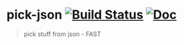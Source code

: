 pick-json [![Build Status][semaphoreci-img]][semaphoreci-url] [![Doc][godoc-img]][godoc-url]
==========
> pick stuff from json - FAST

[godoc-img]: https://img.shields.io/badge/godoc-Reference-brightgreen.svg?style=flat-square
[godoc-url]: https://godoc.org/github.com/ddo/pick-json

[semaphoreci-img]: https://semaphoreci.com/api/v1/projects/4d90ed7b-d2e8-45ed-bbb1-a077b1fefeeb/625358/badge.svg
[semaphoreci-url]: https://semaphoreci.com/ddo/pick-json
